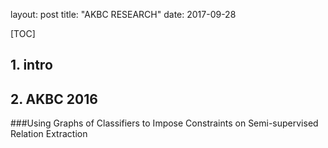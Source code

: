 layout: post
title: "AKBC RESEARCH"
date: 2017-09-28

[TOC]

## 1. intro



## 2. AKBC 2016

###Using Graphs of Classifiers to Impose Constraints on Semi-supervised Relation Extraction

